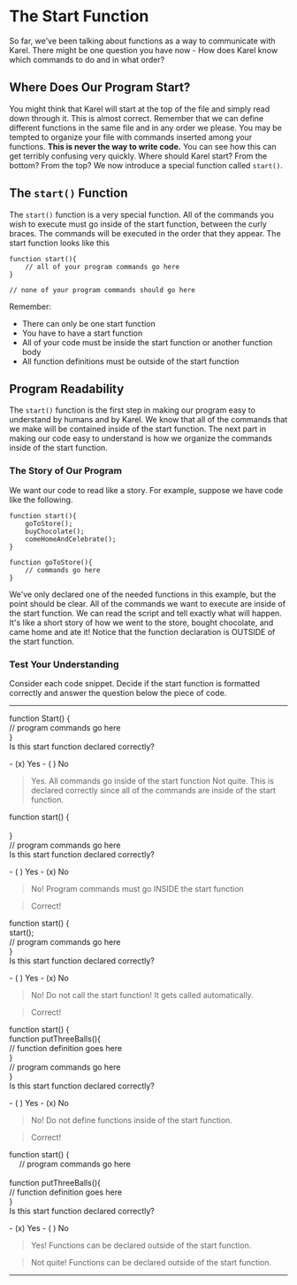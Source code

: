 # The Start Function
So far, we've been talking about functions as a way to communicate with Karel.  There might be one question you have now - How does Karel know which commands to do and in what order? 

## Where Does Our Program Start?
 You might think that Karel will start at the top of the file and simply read down through it.  This is almost correct.  Remember that we can define different functions in the same file and in any order we please.  You may be tempted to organize your file with commands inserted among your functions. **This is never the way to write code.**
 You can see how this can get terribly confusing very quickly.  Where should Karel start? From the bottom? From the top?  We now introduce a special function called `start()`.

## The `start()` Function
The `start()` function is a very special function.  All of the commands you wish to execute must go inside of the start function, between the curly braces.  The commands will be executed in the order that they appear.  The start function looks like this

```
function start(){
    // all of your program commands go here
}

// none of your program commands should go here
```

Remember: 
* There can only be one start function
* You have to have a start function
* All of your code must be inside the start function or another function body 
* All function definitions must be outside of the start function


## Program Readability
The `start()` function is the first step in making our program easy to understand by humans and by Karel.  We know that all of the commands that we make will be contained inside of the start function.  The next part in making our code easy to understand is how we organize the commands inside of the start function.

### The Story of Our Program
We want our code to read like a story.  For example, suppose we have code like the following.
```
function start(){
    goToStore();
    buyChocolate();
    comeHomeAndCelebrate();
}

function goToStore(){
    // commands go here
}
```

We've only declared one of the needed functions in this example, but the point should be clear.  All of the commands we want to execute are inside of the start function.  We can read the script and tell exactly what will happen.  It's like a short story of how we went to the store, bought chocolate, and came home and ate it! Notice that the function declaration is OUTSIDE of the start function.

### Test Your Understanding
Consider each code snippet.  Decide if the start function is formatted correctly and answer the question below the piece of code.

---

<p>
function Start() {</br>                        
    // program commands go here </br>
    }                          </br>       
Is this start function declared correctly?
</p>
- (x) Yes
- ( ) No

> Yes.  All commands go inside of the start function
> Not quite.  This is declared correctly since all of the commands are inside of the start function.


<p>
       function start() {           </br>
                                       </br>
        }                              </br>
          // program commands go here   </br>
Is this start function declared correctly?
</p>
- ( ) Yes
- (x) No

> No!  Program commands must go INSIDE the start function

> Correct!


<p>
function start() { </br>
        start();        </br>           
        // program commands go here </br>
    }                         </br>
Is this start function declared correctly?
</p>
- ( ) Yes
- (x) No

> No!  Do not call the start function!  It gets called automatically.

> Correct!


<p>
    function start() { </br>
        function putThreeBalls(){  </br>
            // function definition goes here </br> 
        }     </br>
        // program commands go here  </br>
    }  </br>
Is this start function declared correctly?
</p>
- ( ) Yes
- (x) No

> No! Do not define functions inside of the start function.

> Correct!


<p>
    function start() { </br>
    &emsp;   // program commands go here </br>
     </br>
    function putThreeBalls(){  </br>
        // function definition goes here </br>
    } </br>
Is this start function declared correctly?
</p>
- (x) Yes
- ( ) No

> Yes! Functions can be declared outside of the start function.

> Not quite! Functions can be declared outside of the start function.

---

















